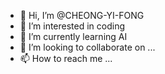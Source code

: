 - 👋 Hi, I’m @CHEONG-YI-FONG
- 👀 I’m interested in coding
- 🌱 I’m currently learning AI
- 💞️ I’m looking to collaborate on ...
- 📫 How to reach me ...

<!---
CHEONG-YI-FONG/CHEONG-YI-FONG is a ✨ special ✨ repository because its `README.md` (this file) appears on your GitHub profile.
You can click the Preview link to take a look at your changes.
--->
